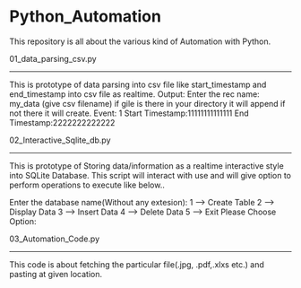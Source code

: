 # Python_Automation
This repository is all about the various kind of Automation with Python.

01_data_parsing_csv.py
*****************************

  This is prototype of data parsing into csv file like start_timestamp and end_timestamp into csv file as realtime. Output: Enter the rec name: my_data (give csv filename) if gile is there in your directory it will append if not there it will create. Event: 1 Start Timestamp:11111111111111 End Timestamp:2222222222222


02_Interactive_Sqlite_db.py
**********************************

  This is prototype of Storing data/information as a realtime interactive style into SQLite Database. This script will interact with use and will give option to perform operations to execute like below..

Enter the database name(Without any extesion):
 1 --> Create Table
 2 --> Display Data
 3 --> Insert Data
 4 --> Delete Data
 5 --> Exit
Please Choose Option:


03_Automation_Code.py
********************************
  This code is about fetching the particular file(.jpg, .pdf,.xlxs etc.) and pasting at given location.

